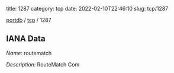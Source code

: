 title: 1287
category: tcp
date: 2022-02-10T22:46:10
slug: tcp/1287

[portdb](/) / [tcp](/category/tcp.html) / 1287


## IANA Data

_Name:_ routematch

_Description:_ RouteMatch Com

